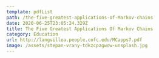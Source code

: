 ```yaml
---
template: pdfList
path: /the-five-greatest-applications-of-Markov-chains
date: 2020-06-25T23:05:24.329Z
title: The Five Greatest Applications Of Markov Chains
category: Education
url: http://langvillea.people.cofc.edu/MCapps7.pdf
image: /assets/stepan-vrany-tdkzcpzgwow-unsplash.jpg
---
```

